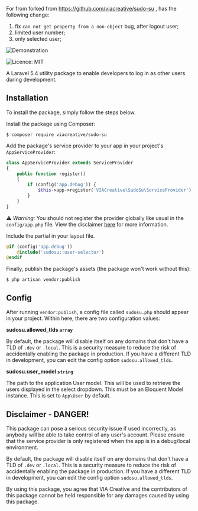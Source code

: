 
For from forked from https://github.com/viacreative/sudo-su , has the following change:

1. fix `can not get property from a non-object` bug, after logout user;
2. limited user number;
3. only selected user;


![Demonstration](https://d78vgg4relhwk.cloudfront.net/sudo-su.gif)

![Licence: MIT](https://img.shields.io/badge/License-MIT-yellow.svg)

A Laravel 5.4 utility package to enable developers to log in as other users during development.


## Installation
To install the package, simply follow the steps below.

Install the package using Composer:

```
$ composer require viacreative/sudo-su
```

Add the package's service provider to your app in your project's `AppServiceProvider`:

```php
class AppServiceProvider extends ServiceProvider
{
    public function register()
    {
        if (config('app.debug')) {
            $this->app->register('VIACreative\SudoSu\ServiceProvider');
        }
    }
}
```

⚠️  *Warning:* You should not register the provider globally like usual in the `config/app.php` file. View the disclaimer [here](#disclaimer---danger) for more information.

Include the partial in your layout file.

```php
@if (config('app.debug'))
    @include('sudosu::user-selector')
@endif
```

Finally, publish the package's assets (the package won't work without this):

```
$ php artisan vendor:publish
```

## Config
After running `vendor:publish`, a config file called `sudosu.php` should appear in your project. Within here, there are two configuration values:

**sudosu.allowed_tlds `array`**

By default, the package will disable itself on any domains that don't have a TLD of `.dev` or `.local`. This is a security measure to reduce the risk of accidentally enabling the package in production. If you have a different TLD in development, you can edit the config option `sudosu.allowed_tlds`.

**sudosu.user_model `string`**

The path to the application User model. This will be used to retrieve the users displayed in the select dropdown. This must be an Eloquent Model instance. This is set to `App\User` by default.


## Disclaimer - DANGER!
This package can pose a serious security issue if used incorrectly, as anybody will be able to take control of any user's account. Please ensure that the service provider is only registered when the app is in a debug/local environment.

By default, the package will disable itself on any domains that don't have a TLD of `.dev` or `.local`. This is a security measure to reduce the risk of accidentally enabling the package in production. If you have a different TLD in development, you can edit the config option `sudosu.allowed_tlds`.

By using this package, you agree that VIA Creative and the contributors of this package cannot be held responsible for any damages caused by using this package.
